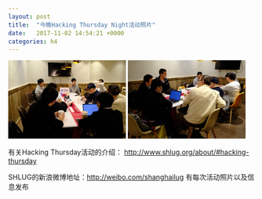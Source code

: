```yaml
---
layout: post
title:  "今晚Hacking Thursday Night活动照片"
date:   2017-11-02 14:54:21 +0000
categories: h4
---
```


[<img src='https://raw.githubusercontent.com/shanghailug/res2017/master/hb02.h4/hb02_2057_3400+08.240x160.jpg'>](https://raw.githubusercontent.com/shanghailug/res2017/master/hb02.h4/hb02_2057_3400+08.JPG)
[<img src='https://raw.githubusercontent.com/shanghailug/res2017/master/hb02.h4/hb02_2059_4000+08.240x160.jpg'>](https://raw.githubusercontent.com/shanghailug/res2017/master/hb02.h4/hb02_2059_4000+08.JPG)

有关Hacking Thursday活动的介绍：
http://www.shlug.org/about/#hacking-thursday

SHLUG的新浪微博地址：http://weibo.com/shanghailug 有每次活动照片以及信息发布


